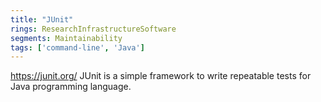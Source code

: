 ```yaml
---
title: "JUnit"
rings: ResearchInfrastructureSoftware
segments: Maintainability
tags: ['command-line', 'Java']
---
```

https://junit.org/
JUnit is a simple framework to write repeatable tests for Java programming language.
